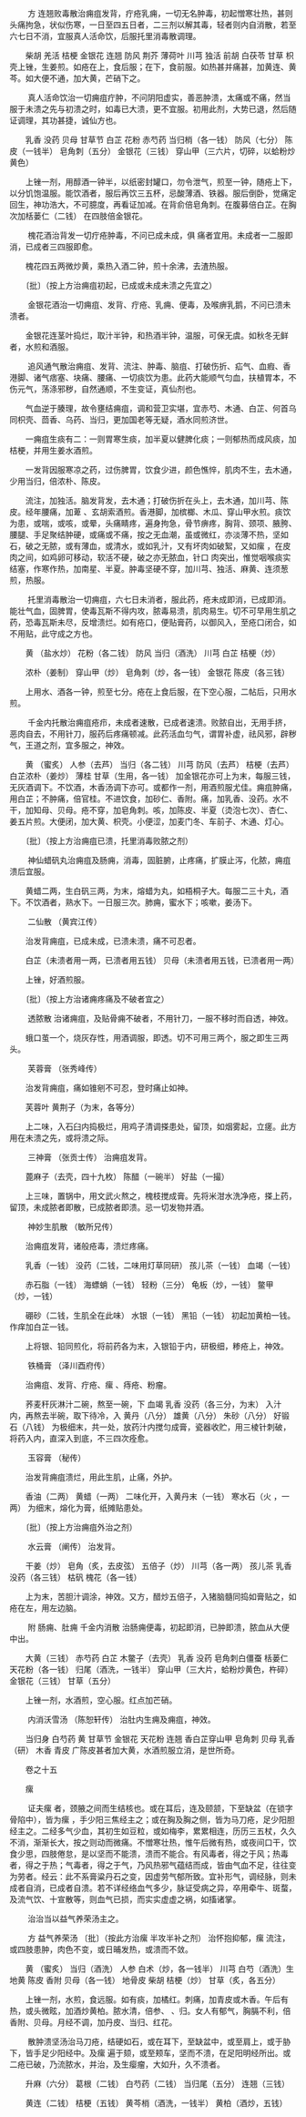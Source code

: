 <!-- { "loadSidebar": true } -->
　　 方 连翘败毒散治痈疽发背，疔疮乳痈，一切无名肿毒，初起憎寒壮热，甚则头痛拘急，状似伤寒，一日至四五日者，二三剂以解其毒，轻者则内自消散，若至六七日不消，宜服真人活命饮，后服托里消毒散调理。

　　柴胡 羌活 桔梗 金银花 连翘 防风 荆芥 薄荷叶 川芎 独活 前胡 白茯苓 甘草 枳壳上锉，生姜煎。如疮在上，食后服；在下，食前服。如热甚并痛甚，加黄连、黄芩。如大便不通，加大黄，芒硝下之。

　　 真人活命饮治一切痈疽疔肿，不问阴阳虚实，善恶肿溃，太痛或不痛，然当服于未溃之先与初溃之时，如毒已大溃，更不宜服。初用此剂，大势已退，然后随证调理，其功甚捷，诚仙方也。

　　乳香 没药 贝母 甘草节 白芷 花粉 赤芍药 当归梢（各一钱） 防风（七分） 陈皮（一钱半） 皂角刺（五分） 金银花（三钱） 穿山甲（三六片，切碎，以蛤粉炒黄色）

　　上锉一剂，用醇酒一钟半，以纸密封罐口，勿令泄气，煎至一钟，随疮上下，以分饥饱温服。能饮酒者，服后再饮三五杯，忌酸薄酒、铁器。服后倒卧，觉痛定回生，神功浩大，不可臆度，再看证加减。在背俞倍皂角刺。在腹募倍白芷。在胸次加栝蒌仁（二钱） 在四肢倍金银花。

　　 槐花酒治背发一切疔疮肿毒，不问已成未成，俱 痛者宜用。未成者一二服即消，已成者三四服即愈。

　　槐花四五两微炒黄，乘热入酒二钟，煎十余沸，去渣热服。

　　〔批〕（按上方治痈疽初起，已成或未成未溃之先宜之）

　　 金银花酒治一切痈疽、发背、疔疮、乳痈、便毒，及喉痹乳鹅，不问已溃未溃者。

　　金银花连茎叶捣烂，取汁半钟，和热酒半钟，温服，可保无虞。如秋冬无鲜者，水煎和酒服。

　　 追风通气散治痈疽、发背、流注、肿毒、脑疽、打破伤折、疝气、血瘕、香港脚、诸气痞塞、块痛、腰痛、一切痰饮为患。此药大能顺气匀血，扶植胃本，不伤元气，荡涤邪秽，自然通顺，不生变证，真仙剂也。

　　气血逆于腠理，故令壅结痈疽，调和营卫实堪，宜赤芍、木通、白芷、何首乌同枳壳、茴香、乌药、当归，更加国老等无疑，酒水同煎济世。

　　一痈疽生痰有二：一则胃寒生痰，加半夏以健脾化痰；一则郁热而成风痰，加桔梗，并用生姜水酒煎。

　　一发背因服寒凉之药，过伤脾胃，饮食少进，颜色憔悴，肌肉不生，去木通，少用当归，倍浓朴、陈皮。

　　流注，加独活。脑发背发，去木通；打破伤折在头上，去木通，加川芎、陈皮。经年腰痛，加萆 、玄胡索酒煎。香港脚，加槟榔、木瓜、穿山甲水煎。痰饮为患，或喘，或咳，或晕，头痛睛疼，遍身拘急，骨节痹疼，胸背、颈项、腋胯、腰腿、手足聚结肿硬，或痛或不痛，按之无血潮，虽或微红，亦淡薄不热，坚如石，破之无脓，或有薄血，或清水，或如乳汁，又有坏肉如破絮，又如瘰 ，在皮肉之间，如鸡卵可移动，软活不硬，破之亦无脓血，针口 肉突出，惟觉咽喉痰实结塞，作寒作热，加南星、半夏。肿毒坚硬不穿，加川芎、独活、麻黄、连须葱煎，热服。

　　 托里消毒散治一切痈疽，六七日未消者，服此药，疮未成即消，已成即消。能壮气血，固脾胃，使毒瓦斯不得内攻，脓毒易溃，肌肉易生。切不可早用生肌之药，恐毒瓦斯未尽，反增溃烂。如有疮口，便贴膏药，以御风入，至疮口闭合，如不用贴，此守成之方也。

　　黄 （盐水炒） 花粉（各二钱） 防风 当归（酒洗） 川芎 白芷 桔梗（炒）

　　浓朴（姜制） 穿山甲（炒） 皂角刺（炒，各一钱） 金银花 陈皮（各三钱）

　　上用水、酒各一钟，煎至七分。疮在上食后服，在下空心服，二帖后，只用水煎。

　　 千金内托散治痈疽疮疖，未成者速散，已成者速溃。败脓自出，无用手挤，恶肉自去，不用针刀，服药后疼痛顿减。此药活血匀气，谓胃补虚，祛风邪，辟秽气，王道之剂，宜多服之，神效。

　　黄 （蜜炙） 人参（去芦） 当归（各二钱） 川芎 防风（去芦） 桔梗（去芦） 白芷浓朴（姜炒） 薄桂 甘草（生用，各一钱） 加金银花亦可上为末，每服三钱，无灰酒调下。不饮酒，木香汤调下亦可。或都作一剂，用酒煎服尤佳。痈疽肿痛，用白芷；不肿痛，倍官桂。不进饮食，加砂仁、香附。痛，加乳香、没药。水不干，加知母、贝母。疮不穿，加皂角刺。咳，加陈皮、半夏（烫泡七次）、杏仁、姜五片煎。大便闭，加大黄、枳壳。小便涩，加麦门冬、车前子、木通、灯心。

　　〔批〕（按上方治痈疽已溃，托里消毒败脓之剂）

　　 神仙蜡矾丸治痈疽及肠痈，消毒，固脏腑，止疼痛，扩膜止泻，化脓，痈疽溃后宜服。

　　黄蜡二两，生白矾三两，为末，熔蜡为丸，如梧桐子大。每服二三十丸，酒下。不饮酒者，熟水下。一日服三次。肺痈，蜜水下；咳嗽，姜汤下。

　　 二仙散 （黄宾江传）

　　治发背痈疽，已成未成，已溃未溃，痛不可忍者。

　　白芷（未溃者用一两，已溃者用五钱） 贝母（未溃者用五钱，已溃者用一两）

　　上锉，好酒煎服。

　　〔批〕（按上方治诸痈疼痛及不破者宜之）

　　 透脓散  治诸痈疽，及贴骨痈不破者，不用针刀，一服不移时而自透，神效。

　　蛾口茧一个，烧灰存性，用酒调服，即透。切不可用三两个，服之即生三两头。

　　 芙蓉膏 （张秀峰传）

　　治发背痈疽，痛如锥剜不可忍，登时痛止如神。

　　芙蓉叶 黄荆子（为末，各等分）

　　上二味，入石臼内捣极烂，用鸡子清调搽患处，留顶，如烟雾起，立瘥。此方用在未溃之先，或将溃之际。

　　 三神膏 （张贡士传） 治痈疽发背。

　　蓖麻子（去壳，四十九枚） 陈醋（一碗半） 好盐（一撮）

　　上三味，置锅中，用文武火熬之，槐枝搅成膏。先将米泔水洗净疮，搽上药，留顶，未成脓者即散，已成脓者即溃。忌一切发物并酒。

　　 神妙生肌散 （敏所兄传）

　　治痈疽发背，诸般疮毒，溃烂疼痛。

　　乳香（一钱） 没药（二钱，二味用灯草同研） 孩儿茶（一钱） 血竭（一钱）

　　赤石脂（一钱） 海螵蛸（一钱） 轻粉（三分） 龟板（炒，一钱） 鳖甲（炒，一钱）

　　硼砂（二钱，生肌全在此味） 水银（一钱） 黑铅（一钱） 初起加黄柏一钱。作痒加白芷一钱。

　　上将银、铅同煎化，将前药各为末，入银铅于内，研极细，糁疮上，神效。

　　 铁桶膏 （泽川酉府传）

　　治痈疽、发背、疔疮、瘰 、痔疮、粉瘤。

　　荞麦秆灰淋汁二碗，熬至一碗，下 血竭 乳香 没药（各三分，为末） 入汁内，再熬去半碗，取下待冷，入 黄丹（八分） 雄黄（八分） 朱砂（八分） 好锻石（八钱） 为极细末，共一处，放药汁内搅匀成膏，瓷器收贮，用三棱针刺破，将药入内，直深入到底，不三四次痊愈。

　　 玉容膏 （秘传）

　　治发背痈疽溃烂，用此生肌，止痛，外护。

　　香油（二两） 黄蜡（一两） 二味化开，入黄丹末（一钱） 寒水石（火 ，一两） 为细末，熔化为膏，纸摊贴患处。

　　〔批〕（按上方治痈疽外治之剂）

　　 水云膏 （阐传） 治发背。

　　干姜（炒） 皂角（炙，去皮弦） 五倍子（炒） 川芎（各一两） 孩儿茶 乳香没药（各三钱） 枯矾 槐花（各一钱）

　　上为末，苦胆汁调涂，神效。又方，醋炒五倍子，入猪脑髓同捣如膏贴之，如疮在左，用左边脑。

　　 附 肠痈、肚痈 千金内消散  治肠痈便毒，初起即消，已肿即溃，脓血从大便中出。

　　大黄（三钱） 赤芍药 白芷 木鳖子（去壳） 乳香 没药 皂角刺白僵蚕 栝蒌仁 天花粉（各一钱） 归尾（酒洗，一钱半） 穿山甲（三大片，蛤粉炒黄色，杵碎） 金银花（三钱） 甘草（五分）

　　上锉一剂，水酒煎，空心服。红点加芒硝。

　　 内消沃雪汤 （陈恕轩传） 治肚内生痈及痈疽，神效。

　　当归身 白芍药 黄 甘草节 金银花 天花粉 连翘 香白芷穿山甲 皂角刺 贝母 乳香（研） 木香 青皮 广陈皮甚者加大黄，水酒煎服立消，是世所奇。

　　卷之十五

　　瘰

　　 证夫瘰 者，颈腋之间而生结核也。或在耳后，连及颐颔，下至缺盆（在锁字骨陷中），皆为瘰 ，手少阳三焦经主之；或在胸及胸之侧，皆为马刀疮，足少阳胆经主之。二经多气少血，其初生如豆粒，或如梅李，累累相连，历历三五杖，久久不消，渐渐长大，按之则动而微痛。不憎寒壮热，惟午后微有热，或夜间口干，饮食少思，四肢倦怠，是以坚而不能溃，溃而不能合。有风毒者，得之于风；热毒者，得之于热；气毒者，得之于气，乃风热邪气蕴结而成，皆由气血不足，往往变为劳者。经云：此不系膏粱丹石之变，因虚劳气郁所致。宜补形气，调经脉，则未成者自消，已成者自溃。若不详经络血气多少，脉证受病之异，卒用牵牛、斑蝥，及流气饮、十宣散等，则血气已损，而实实虚虚之祸，如搐诸掌。

　　 治治当以益气养荣汤主之。

　　 方 益气养荣汤 〔批〕（按此方治瘰 半攻半补之剂） 治怀抱抑郁，瘰 流注，或四肢患肿，肉色不变，或日晡发热，或溃而不敛。

　　黄 （蜜炙） 当归（酒洗） 人参 白术（炒，各一钱半） 川芎 白芍（酒洗）生地黄 陈皮 香附 贝母（各一钱） 地骨皮 柴胡 桔梗（炒） 甘草（炙，各五分）

　　上锉一剂，水煎，食远服。如有痰，加橘红。刺痛，加青皮或木香。午后有热，或头微眩，加酒炒黄柏。脓水清，倍参、 、归。女人有郁气，胸膈不利，倍香附、贝母。月经不调，加丹皮、当归、红花。

　　 散肿溃坚汤治马刀疮，结硬如石，或在耳下，至缺盆中，或至肩上，或于胁下，皆手足少阳经中。及瘰 遍于颏，或至颊车，坚而不溃，在足阳明经所出。或二疮已破，乃流脓水，并治，及生瘿瘤，大如升，久不溃者。

　　升麻（六分） 葛根（二钱） 白芍药（二钱） 当归尾（五分） 连翘（三钱）

　　黄连（二钱） 桔梗（五钱） 黄芩梢（酒洗，一钱半） 黄柏（酒炒，五钱）

